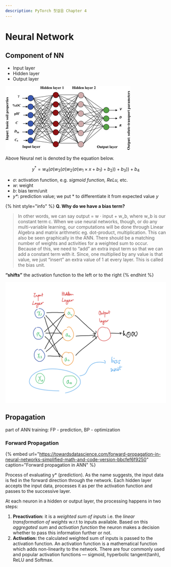```yaml
---
description: PyTorch 첫걸음 Chapter 4
---
```


# Neural Network

## Component of NN

* Input layer
* Hidden layer
* Output layer

![Neural Network Example](.gitbook/assets/image%20%289%29.png)

Above Neural net is denoted by the equation below.

$$
y^* = w_4(\sigma(w_3(\sigma(w_2(\sigma(w_1\times x + b_1)+b_2))+b_3))+b_4
$$

* _σ_: activation function, e.g. _sigmoid function, ReLu,_ etc.
* _w_: weight
* _b_: bias term/unit
* _y\*_: prediction value; we put \* to differentiate it from expected value _y_

{% hint style="info" %}
**Q. Why do we have a bias term?**

> In other words, we can say output = w · input + w\_b, where w\_b is our constant term c. When we use neural networks, though, or do any multi-variable learning, our computations will be done through Linear Algebra and matrix arithmetic eg. dot-product, multiplication. This can also be seen graphically in the ANN. There should be a matching number of weights and activities for a weighted sum to occur. Because of this, we need to “add” an extra input term so that we can add a constant term with it. Since, one multiplied by any value is that value, we just “insert” an extra value of 1 at every layer. This is called the bias unit.

**“shifts”** the activation function to the left or to the right
{% endhint %}

![ANN, with bias unit, b\_1, b\_2, ... &#xC5D0; &#xD574;&#xB2F9;&#xD558;&#xB294; &#xD56D;&#xC774; &#xC5EC;&#xAE30;&#xC11C;&#xB294; x\_0, a\_0](.gitbook/assets/bear_sketch-2x.png)

## Propagation

part of ANN training: FP - prediction, BP - optimization

### Forward Propagation

{% embed url="https://towardsdatascience.com/forward-propagation-in-neural-networks-simplified-math-and-code-version-bbcfef6f9250" caption="Forward propagation in ANN" %}

Process of evaluating y\* \(prediction\). As the name suggests, the input data is fed in the forward direction through the network. Each hidden layer accepts the input data, processes it as per the activation function and passes to the successive layer.

At each neuron in a hidden or output layer, the processing happens in two steps:

1. **Preactivation:** it is a _weighted sum of inputs_ i.e. the _linear transformation of weights_ w.r.t to inputs available. Based on this _aggregated sum_ and _activation function_ the neuron makes a decision whether to pass this information further or not.
2. **Activation:** the calculated weighted sum of inputs is passed to the activation function. An activation function is a mathematical function which adds non-linearity to the network. There are four commonly used and popular activation functions — sigmoid, hyperbolic tangent\(tanh\), ReLU and Softmax.

###  <a id="fe0d"></a>



